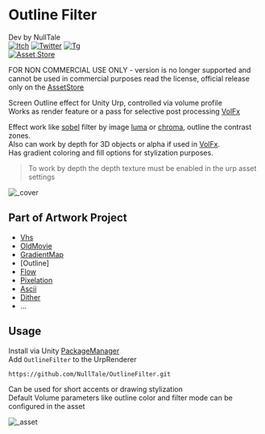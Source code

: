 # Outline Filter
Dev by NullTale<br>
[![Itch](https://img.shields.io/badge/Itch-Itch?logo=Itch.io&color=white)](https://nulltale.itch.io)
[![Twitter](https://img.shields.io/badge/Twitter-Twitter?logo=X&color=red)](https://twitter.com/NullTale)
[![Tg](https://img.shields.io/badge/Tg-Telegram?logo=telegram&color=white)](https://t.me/nulltalescape)<br>
[![Asset Store](https://img.shields.io/badge/Asset%20Store-asd?logo=Unity&color=blue)](https://assetstore.unity.com/packages/vfx/shaders/fullscreen-camera-effects/270019)

FOR NON COMMERCIAL USE ONLY - version is no longer supported and cannot be used in commercial purposes
read the license, official release only on the [AssetStore](https://assetstore.unity.com/packages/vfx/shaders/fullscreen-camera-effects/270019)

Screen Outline effect for Unity Urp, controlled via volume profile </br>
Works as render feature or a pass for selective post processing [VolFx](https://github.com/NullTale/VolFx)

Effect work like [sobel](https://en.wikipedia.org/wiki/Sobel_operator) filter by image [luma](https://en.wikipedia.org/wiki/Luma_(video)) or [chroma](https://en.wikipedia.org/wiki/Chrominance), outline the contrast zones.<br>
Also can work by depth for 3D objects or alpha if used in [VolFx](https://github.com/NullTale/VolFx).<br>
Has gradient coloring and fill options for stylization purposes.
> To work by depth the depth texture must be enabled in the urp asset settings

![_cover](https://github.com/NullTale/OutlineFilter/assets/1497430/ca30a418-585d-40f0-8ccf-cb847d8e5f46)

## Part of Artwork Project

* [Vhs](https://github.com/NullTale/VhsFx)
* [OldMovie](https://github.com/NullTale/OldMovieFx)
* [GradientMap](https://github.com/NullTale/GradientMapFilter)
* [Outline]
* [Flow](https://github.com/NullTale/FlowFx)
* [Pixelation](https://github.com/NullTale/PixelationFx)
* [Ascii](https://github.com/NullTale/AsciiFx)
* [Dither](https://github.com/NullTale/DitherFx)
* ...
  
## Usage
Install via Unity [PackageManager](https://docs.unity3d.com/Manual/upm-ui-giturl.html)</br>
Add `OutlineFilter` to the UrpRenderer
```
https://github.com/NullTale/OutlineFilter.git
```

Can be used for short accents or drawing stylization</br>
Default Volume parameters like outline color and filter mode can be configured in the asset</br>

![_asset](https://github.com/NullTale/OutlineFilter/assets/1497430/e64fb73e-3e37-4ec3-b260-9a2fb338139f)

